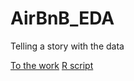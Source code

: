 # AirBnB_EDA
Telling a story with the data


[To the work](https://github.com/Eladgo10/AirBnB_EDA/blob/fbadda8e2df73d36b0806a2db6c23a703efca77e/work.pdf)
[R script](https://github.com/Eladgo10/AirBnB_EDA/blob/fbadda8e2df73d36b0806a2db6c23a703efca77e/r%20code.R)
